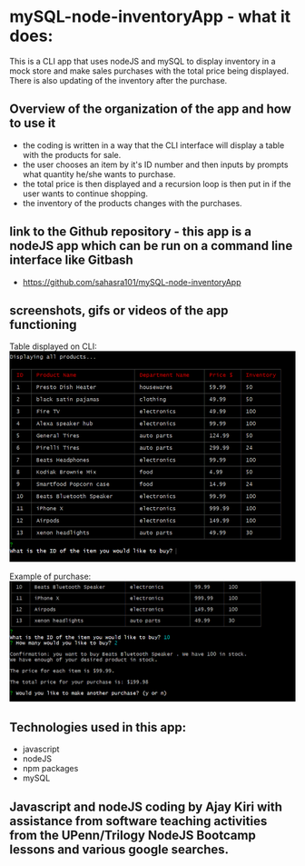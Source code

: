 # mySQL-node-inventoryApp - what it does:
This is a CLI app that uses nodeJS and mySQL to display inventory in a mock store and make sales purchases with the total price being displayed.  There is also updating of the inventory after the purchase.

## Overview of the organization of the app and how to use it
* the coding is written in a way that the CLI interface will display a table with the products for sale.
* the user chooses an item by it's ID number and then inputs by prompts what quantity he/she wants to purchase.
* the total price is then displayed and a recursion loop is then put in if the user wants to continue shopping.
* the inventory of the products changes with the purchases.

## link to the Github repository - this app is a nodeJS app which can be run on a command line interface like Gitbash
* https://github.com/sahasra101/mySQL-node-inventoryApp

## screenshots, gifs or videos of the app functioning

Table displayed on CLI:
![CLI-Table package used to display products](images/tableDisplayedCLI.png)

Example of purchase:
![Total price displayed for purchase](images/examplePurchase.png)

## Technologies used in this app:
* javascript
* nodeJS
* npm packages
* mySQL

## Javascript and nodeJS coding by Ajay Kiri with assistance from software teaching activities from the UPenn/Trilogy NodeJS Bootcamp lessons and various google searches. 